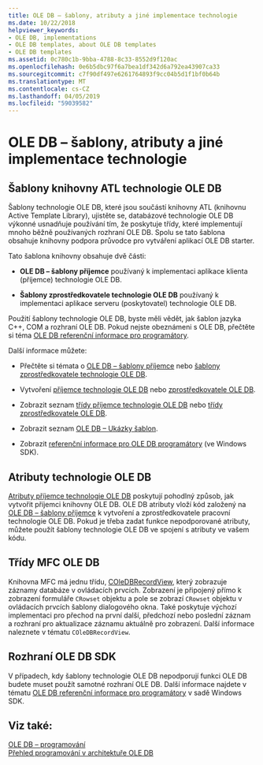 ```yaml
---
title: OLE DB – šablony, atributy a jiné implementace technologie
ms.date: 10/22/2018
helpviewer_keywords:
- OLE DB, implementations
- OLE DB templates, about OLE DB templates
- OLE DB templates
ms.assetid: 0c780c1b-9bba-4788-8c33-8552d9f120ac
ms.openlocfilehash: 0e6b5dbc97f6a7bea1df342d6a792ea43907ca33
ms.sourcegitcommit: c7f90df497e6261764893f9cc04b5d1f1bf0b64b
ms.translationtype: MT
ms.contentlocale: cs-CZ
ms.lasthandoff: 04/05/2019
ms.locfileid: "59039582"
---
```

# <a name="ole-db-templates-attributes-and-other-implementations"></a>OLE DB – šablony, atributy a jiné implementace technologie

## <a name="atl-ole-db-templates"></a>Šablony knihovny ATL technologie OLE DB

Šablony technologie OLE DB, které jsou součástí knihovny ATL (knihovnu Active Template Library), ujistěte se, databázové technologie OLE DB výkonné usnadňuje používání tím, že poskytuje třídy, které implementují mnoho běžně používaných rozhraní OLE DB. Spolu se tato šablona obsahuje knihovny podpora průvodce pro vytváření aplikací OLE DB starter.

Tato šablona knihovny obsahuje dvě části:

- **OLE DB – šablony příjemce** používaný k implementaci aplikace klienta (příjemce) technologie OLE DB.

- **Šablony zprostředkovatele technologie OLE DB** používaný k implementaci aplikace serveru (poskytovatel) technologie OLE DB.

Použití šablony technologie OLE DB, byste měli vědět, jak šablon jazyka C++, COM a rozhraní OLE DB. Pokud nejste obeznámeni s OLE DB, přečtěte si téma [OLE DB referenční informace pro programátory](/sql/connect/oledb/ole-db/oledb-driver-for-sql-server-programming).

Další informace můžete:

- Přečtěte si témata o [OLE DB – šablony příjemce](../../data/oledb/ole-db-consumer-templates-cpp.md) nebo [šablony zprostředkovatele technologie OLE DB](../../data/oledb/ole-db-provider-templates-cpp.md).

- Vytvoření [příjemce technologie OLE DB](../../data/oledb/creating-an-ole-db-consumer.md) nebo [zprostředkovatele OLE DB](../../data/oledb/creating-an-ole-db-provider.md).

- Zobrazit seznam [třídy příjemce technologie OLE DB](../../data/oledb/ole-db-consumer-templates-reference.md) nebo [třídy zprostředkovatele OLE DB](../../data/oledb/ole-db-provider-templates-reference.md).

- Zobrazit seznam [OLE DB – Ukázky šablon](https://github.com/Microsoft/VCSamples).

- Zobrazit [referenční informace pro OLE DB programátory](/sql/connect/oledb/ole-db/oledb-driver-for-sql-server-programming) (ve Windows SDK).

## <a name="ole-db-attributes"></a>Atributy technologie OLE DB

[Atributy příjemce technologie OLE DB](../../windows/ole-db-consumer-attributes.md) poskytují pohodlný způsob, jak vytvořit příjemci knihovny OLE DB. OLE DB atributy vloží kód založený na [OLE DB – šablony příjemce](../../data/oledb/ole-db-consumer-templates-reference.md) k vytvoření a zprostředkovatele pracovní technologie OLE DB. Pokud je třeba zadat funkce nepodporované atributy, můžete použít šablony technologie OLE DB ve spojení s atributy ve vašem kódu.

## <a name="mfc-ole-db-classes"></a>Třídy MFC OLE DB

Knihovna MFC má jednu třídu, [COleDBRecordView](../../mfc/reference/coledbrecordview-class.md), který zobrazuje záznamy databáze v ovládacích prvcích. Zobrazení je připojený přímo k zobrazení formuláře `CRowset` objektu a pole se zobrazí `CRowset` objektu v ovládacích prvcích šablony dialogového okna. Také poskytuje výchozí implementaci pro přechod na první další, předchozí nebo poslední záznam a rozhraní pro aktualizace záznamu aktuálně pro zobrazení. Další informace naleznete v tématu `COleDBRecordView`.

## <a name="ole-db-sdk-interfaces"></a>Rozhraní OLE DB SDK

V případech, kdy šablony technologie OLE DB nepodporují funkci OLE DB budete muset použít samotné rozhraní OLE DB. Další informace najdete v tématu [OLE DB referenční informace pro programátory](/sql/connect/oledb/ole-db/oledb-driver-for-sql-server-programming) v sadě Windows SDK.

## <a name="see-also"></a>Viz také:

[OLE DB – programování](../../data/oledb/ole-db-programming.md)<br/>
[Přehled programování v architektuře OLE DB](../../data/oledb/ole-db-programming-overview.md)